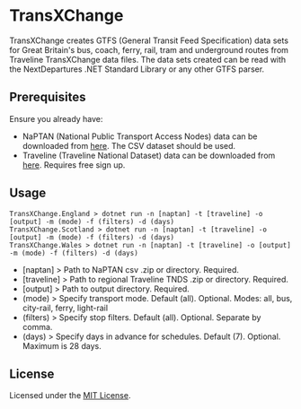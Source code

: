 # TransXChange

TransXChange creates GTFS (General Transit Feed Specification) data sets for Great Britain's bus, coach, ferry, rail, tram and underground routes from Traveline TransXChange data files. The data sets created can be read with the NextDepartures .NET Standard Library or any other GTFS parser.

## Prerequisites

Ensure you already have:

* NaPTAN (National Public Transport Access Nodes) data can be downloaded from [here](https://data.gov.uk/dataset/ff93ffc1-6656-47d8-9155-85ea0b8f2251/national-public-transport-access-nodes-naptan). The CSV dataset should be used.
* Traveline (Traveline National Dataset) data can be downloaded from [here](https://www.travelinedata.org.uk/traveline-open-data/traveline-national-dataset/). Requires free sign up.

## Usage

```
TransXChange.England > dotnet run -n [naptan] -t [traveline] -o [output] -m (mode) -f (filters) -d (days)
TransXChange.Scotland > dotnet run -n [naptan] -t [traveline] -o [output] -m (mode) -f (filters) -d (days)
TransXChange.Wales > dotnet run -n [naptan] -t [traveline] -o [output] -m (mode) -f (filters) -d (days)
```

* [naptan] > Path to NaPTAN csv .zip or directory. Required.
* [traveline] > Path to regional Traveline TNDS .zip or directory. Required.
* [output] > Path to output directory. Required.
* (mode) > Specify transport mode. Default (all). Optional. Modes: all, bus, city-rail, ferry, light-rail
* (filters) > Specify stop filters. Default (all). Optional. Separate by comma.
* (days) > Specify days in advance for schedules. Default (7). Optional. Maximum is 28 days.

## License

Licensed under the [MIT License](./LICENSE).